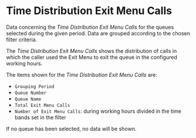 # Time Distribution Exit Menu Calls

Data concerning the *Time Distribution Exit Menu Calls*
for the queues selected during the given period.
Data are grouped according to the chosen filter criteria.

The *Time Distribution Exit Menu Calls* shows the distribution
of calls in which the caller used the Exit Menu 
to exit the queue in the configured working hours.

The items shown for the *Time Distribution Exit Menu 
Calls* are:

- `Grouping Period`
- `Queue Number`
- `Queue Name`
- `Total Exit Menu Calls`
- `Number of Exit Menu Calls`: during working hours divided
in the time bands set in the filter

If no queue has been selected, no data will be shown.
